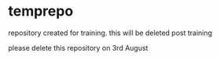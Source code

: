 # temprepo
repository created for training. this will be deleted post training

please delete this repository on 3rd August
